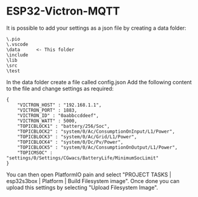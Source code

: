 # ESP32-Victron-MQTT

It is possible to add your settings as a json file by creating a data folder:
```
\.pio
\.vscode
\data      <- This folder
\include
\lib
\src
\test
```
In the data folder create a file called config.json Add the following content to the file and change settings as required:
```
{
    "VICTRON_HOST" : "192.168.1.1",
    "VICTRON_PORT" : 1883,
    "VICTRON_ID" : "0aabbccddeef",
    "VICTRON_WATT" : 5000,
    "TOPICBLOCK1" : "battery/256/Soc",
    "TOPICBLOCK2" : "system/0/Ac/ConsumptionOnInput/L1/Power",
    "TOPICBLOCK3" : "system/0/Ac/Grid/L1/Power",
    "TOPICBLOCK4" : "system/0/Dc/Pv/Power",
    "TOPICBLOCK5" : "system/0/Ac/ConsumptionOnOutput/L1/Power",
    "TOPICMSOC" : "settings/0/Settings/CGwacs/BatteryLife/MinimumSocLimit"
}
```
You can then open PlatformIO pain and select "PROJECT TASKS | esp32s3box | Platform | Build Filesystem image". Once done you can upload this settings by selecting "Upload Filesystem Image".
